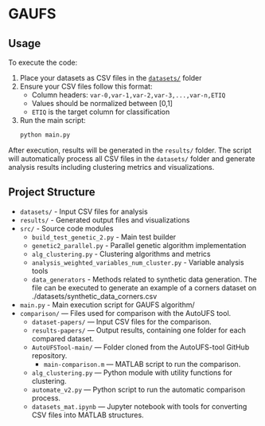# GAUFS

## Usage

To execute the code:

1. Place your datasets as CSV files in the [`datasets/`](datasets/) folder
2. Ensure your CSV files follow this format:
    - Column headers: `var-0,var-1,var-2,var-3,...,var-n,ETIQ`
    - Values should be normalized between [0,1]
    - `ETIQ` is the target column for classification
3. Run the main script:
    ```sh
    python main.py
    ```

After execution, results will be generated in the `results/` folder. The script will automatically process all CSV files in the `datasets/` folder and generate analysis results including clustering metrics and visualizations.

## Project Structure

- `datasets/` - Input CSV files for analysis
- `results/` - Generated output files and visualizations
- `src/` - Source code modules
  - `build_test_genetic_2.py` - Main test builder
  - `genetic2_parallel.py` - Parallel genetic algorithm implementation
  - `alg_clustering.py` - Clustering algorithms and metrics
  - `analysis_weighted_variables_num_cluster.py` - Variable analysis tools
  - `data_generators` - Methods related to synthetic data generation. The file can be executed to generate an example of a corners dataset on ./datasets/synthetic_data_corners.csv
- `main.py` - Main execution script for GAUFS algorithm/
- `comparison/` — Files used for comparison with the AutoUFS tool.
  - `dataset-papers/` — Input CSV files for the comparison.
  - `results-papers/` — Output results, containing one folder for each compared dataset.
  - `AutoUFSTool-main/` — Folder cloned from the AutoUFS-tool GitHub repository.
    - `main-comparison.m` — MATLAB script to run the comparison.
  - `alg_clustering.py` — Python module with utility functions for clustering.
  - `automate_v2.py` — Python script to run the automatic comparison process.
  - `datasets_mat.ipynb` — Jupyter notebook with tools for converting CSV files into MATLAB structures.


